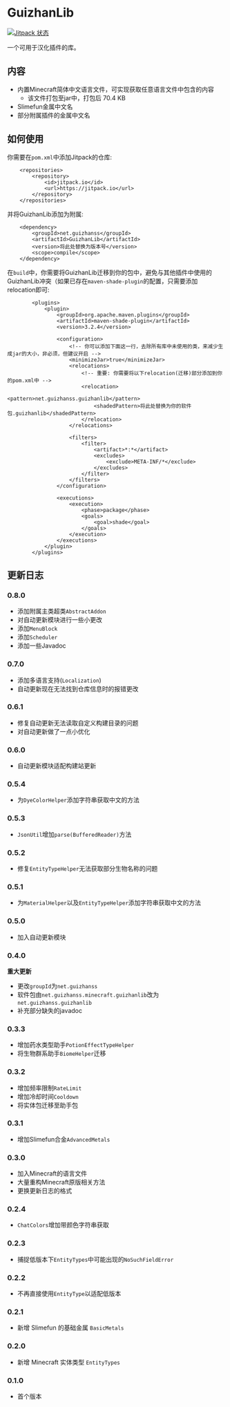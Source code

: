 # GuizhanLib

[![Jitpack 状态](https://jitpack.io/v/net.guizhanss/GuizhanLib.svg)](https://jitpack.io/#net.guizhanss/GuizhanLib)

一个可用于汉化插件的库。

## 内容

* 内置Minecraft简体中文语言文件，可实现获取任意语言文件中包含的内容
    * 该文件打包至jar中，打包后 70.4 KB
* Slimefun金属中文名
* 部分附属插件的金属中文名

## 如何使用

你需要在`pom.xml`中添加Jitpack的仓库:

```
    <repositories>
        <repository>
            <id>jitpack.io</id>
            <url>https://jitpack.io</url>
        </repository>
    </repositories>
```

并将GuizhanLib添加为附属:

```
    <dependency>
        <groupId>net.guizhanss</groupId>
        <artifactId>GuizhanLib</artifactId>
        <version>将此处替换为版本号</version>
        <scope>compile</scope>
    </dependency>
```

在`build`中，你需要将GuizhanLib迁移到你的包中，避免与其他插件中使用的GuizhanLib冲突（如果已存在`maven-shade-plugin`的配置，只需要添加relocation即可:

```
        <plugins>
            <plugin>
                <groupId>org.apache.maven.plugins</groupId>
                <artifactId>maven-shade-plugin</artifactId>
                <version>3.2.4</version>

                <configuration>
                    <!-- 你可以添加下面这一行，去除所有库中未使用的类，来减少生成jar的大小，非必须，但建议开启 -->
                    <minimizeJar>true</minimizeJar>
                    <relocations>
                        <!-- 重要: 你需要将以下relocation(迁移)部分添加到你的pom.xml中 -->
                        <relocation>
                            <pattern>net.guizhanss.guizhanlib</pattern>
                            <shadedPattern>将此处替换为你的软件包.guizhanlib</shadedPattern>
                        </relocation>
                    </relocations>

                    <filters>
                        <filter>
                            <artifact>*:*</artifact>
                            <excludes>
                                <exclude>META-INF/*</exclude>
                            </excludes>
                        </filter>
                    </filters>
                </configuration>

                <executions>
                    <execution>
                        <phase>package</phase>
                        <goals>
                            <goal>shade</goal>
                        </goals>
                    </execution>
                </executions>
            </plugin>
        </plugins>
```

## 更新日志

### 0.8.0

* 添加附属主类超类`AbstractAddon`
* 对自动更新模块进行一些小更改
* 添加`MenuBlock`
* 添加`Scheduler`
* 添加一些Javadoc

### 0.7.0

* 添加多语言支持(`Localization`)
* 自动更新现在无法找到仓库信息时的报错更改

### 0.6.1

* 修复自动更新无法读取自定义构建目录的问题
* 对自动更新做了一点小优化

### 0.6.0

* 自动更新模块适配构建站更新

### 0.5.4

* 为`DyeColorHelper`添加字符串获取中文的方法

### 0.5.3

* `JsonUtil`增加`parse(BufferedReader)`方法

### 0.5.2

* 修复`EntityTypeHelper`无法获取部分生物名称的问题

### 0.5.1

* 为`MaterialHelper`以及`EntityTypeHelper`添加字符串获取中文的方法

### 0.5.0

* 加入自动更新模块

### 0.4.0

**重大更新**

* 更改`groupId`为`net.guizhanss`
* 软件包由`net.guizhanss.minecraft.guizhanlib`改为`net.guizhanss.guizhanlib`
* 补充部分缺失的javadoc

### 0.3.3

* 增加药水类型助手`PotionEffectTypeHelper`
* 将生物群系助手`BiomeHelper`迁移

### 0.3.2

* 增加频率限制`RateLimit`
* 增加冷却时间`Cooldown`
* 将实体包迁移至助手包

### 0.3.1

* 增加Slimefun合金`AdvancedMetals`

### 0.3.0

* 加入Minecraft的语言文件
* 大量重构Minecraft原版相关方法
* 更换更新日志的格式

### 0.2.4

* `ChatColors`增加带颜色字符串获取

### 0.2.3

* 捕捉低版本下`EntityTypes`中可能出现的`NoSuchFieldError`

### 0.2.2

* 不再直接使用`EntityType`以适配低版本

### 0.2.1

* 新增 Slimefun 的基础金属 `BasicMetals`

### 0.2.0 

* 新增 Minecraft 实体类型 `EntityTypes`

### 0.1.0

* 首个版本
